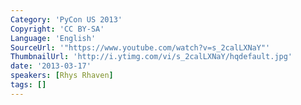 ```yaml
---
Category: 'PyCon US 2013'
Copyright: 'CC BY-SA'
Language: 'English'
SourceUrl: '"https://www.youtube.com/watch?v=s_2calLXNaY"'
ThumbnailUrl: 'http://i.ytimg.com/vi/s_2calLXNaY/hqdefault.jpg'
date: '2013-03-17'
speakers: [Rhys Rhaven]
tags: []
---
```


